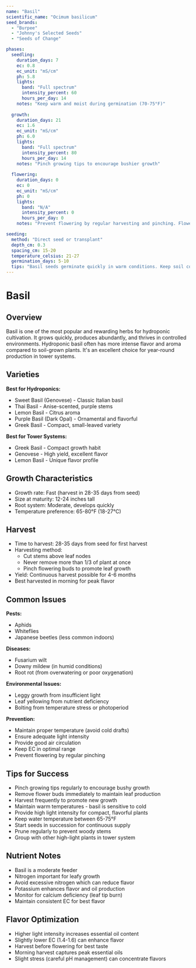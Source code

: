 ```yaml
---
name: "Basil"
scientific_name: "Ocimum basilicum"
seed_brands:
  - "Burpee"
  - "Johnny's Selected Seeds"
  - "Seeds of Change"

phases:
  seedling:
    duration_days: 7
    ec: 0.8
    ec_unit: "mS/cm"
    ph: 5.8
    lights:
      band: "Full spectrum"
      intensity_percent: 60
      hours_per_day: 14
    notes: "Keep warm and moist during germination (70-75°F)"
    
  growth:
    duration_days: 21
    ec: 1.6
    ec_unit: "mS/cm"
    ph: 6.0
    lights:
      band: "Full spectrum"
      intensity_percent: 80
      hours_per_day: 14
    notes: "Pinch growing tips to encourage bushier growth"
    
  flowering:
    duration_days: 0
    ec: 0
    ec_unit: "mS/cm"
    ph: 0
    lights:
      band: "N/A"
      intensity_percent: 0
      hours_per_day: 0
    notes: "Prevent flowering by regular harvesting and pinching. Flowers reduce leaf quality."

seeding:
  method: "Direct seed or transplant"
  depth_cm: 0.3
  spacing_cm: 15-20
  temperature_celsius: 21-27
  germination_days: 5-10
  tips: "Basil seeds germinate quickly in warm conditions. Keep soil consistently moist but not waterlogged."
---
```


# Basil

## Overview
Basil is one of the most popular and rewarding herbs for hydroponic cultivation. It grows quickly, produces abundantly, and thrives in controlled environments. Hydroponic basil often has more intense flavor and aroma compared to soil-grown plants. It's an excellent choice for year-round production in tower systems.

## Varieties
**Best for Hydroponics:**
- Sweet Basil (Genovese) - Classic Italian basil
- Thai Basil - Anise-scented, purple stems
- Lemon Basil - Citrus aroma
- Purple Basil (Dark Opal) - Ornamental and flavorful
- Greek Basil - Compact, small-leaved variety

**Best for Tower Systems:**
- Greek Basil - Compact growth habit
- Genovese - High yield, excellent flavor
- Lemon Basil - Unique flavor profile

## Growth Characteristics
- Growth rate: Fast (harvest in 28-35 days from seed)
- Size at maturity: 12-24 inches tall
- Root system: Moderate, develops quickly
- Temperature preference: 65-80°F (18-27°C)

## Harvest
- Time to harvest: 28-35 days from seed for first harvest
- Harvesting method: 
  - Cut stems above leaf nodes
  - Never remove more than 1/3 of plant at once
  - Pinch flowering buds to promote leaf growth
- Yield: Continuous harvest possible for 4-6 months
- Best harvested in morning for peak flavor

## Common Issues
**Pests:**
- Aphids
- Whiteflies
- Japanese beetles (less common indoors)

**Diseases:**
- Fusarium wilt
- Downy mildew (in humid conditions)
- Root rot (from overwatering or poor oxygenation)

**Environmental Issues:**
- Leggy growth from insufficient light
- Leaf yellowing from nutrient deficiency
- Bolting from temperature stress or photoperiod

**Prevention:**
- Maintain proper temperature (avoid cold drafts)
- Ensure adequate light intensity
- Provide good air circulation
- Keep EC in optimal range
- Prevent flowering by regular pinching

## Tips for Success
- Pinch growing tips regularly to encourage bushy growth
- Remove flower buds immediately to maintain leaf production
- Harvest frequently to promote new growth
- Maintain warm temperatures - basil is sensitive to cold
- Provide high light intensity for compact, flavorful plants
- Keep water temperature between 65-75°F
- Start seeds in succession for continuous supply
- Prune regularly to prevent woody stems
- Group with other high-light plants in tower system

## Nutrient Notes
- Basil is a moderate feeder
- Nitrogen important for leafy growth
- Avoid excessive nitrogen which can reduce flavor
- Potassium enhances flavor and oil production
- Monitor for calcium deficiency (leaf tip burn)
- Maintain consistent EC for best flavor

## Flavor Optimization
- Higher light intensity increases essential oil content
- Slightly lower EC (1.4-1.6) can enhance flavor
- Harvest before flowering for best taste
- Morning harvest captures peak essential oils
- Slight stress (careful pH management) can concentrate flavors
